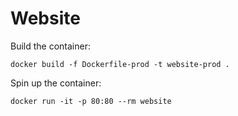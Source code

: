 # Website


Build the container:
```
docker build -f Dockerfile-prod -t website-prod .
```

Spin up the container:
```
docker run -it -p 80:80 --rm website
